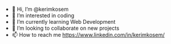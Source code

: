 - 👋 Hi, I’m @kerimkosem
- 👀 I’m interested in coding
- 🌱 I’m currently learning Web Development
- 💞️ I’m looking to collaborate on new projects
- 📫 How to reach me https://www.linkedin.com/in/kerimkosem/

<!---
kerimkosem/kerimkosem is a ✨ special ✨ repository because its `README.md` (this file) appears on your GitHub profile.
You can click the Preview link to take a look at your changes.
--->
